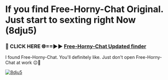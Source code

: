 # If you find Free-Horny-Chat Original. Just start to sexting right Now (8dju5)

<h3>🔴 CLICK HERE 🌐==►► <a href="https://tinyurl.com/mtbk5fxa" rel="nofollow">Free-Horny-Chat Updated finder</a></h3>

I found Free-Horny-Chat. You'll definitely like. Just don't open Free-Horny-Chat at work 😉💬

[![8dju5](https://i.imgur.com/Q8WKrnY.jpeg)](https://tinyurl.com/mtbk5fxa)
